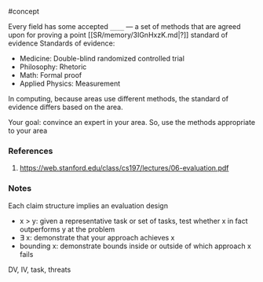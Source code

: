 #concept

Every field has some accepted `____` — a set of methods that are agreed upon for proving a point
[[SR/memory/3IGnHxzK.md|?]]
standard of evidence
Standards of evidence:
- Medicine: Double-blind randomized controlled trial
- Philosophy: Rhetoric
- Math: Formal proof
- Applied Physics: Measurement


In computing, because areas use different methods, the standard of evidence differs based on the area. 

Your goal: convince an expert in your area. So, use the methods appropriate to your area


### References
1. https://web.stanford.edu/class/cs197/lectures/06-evaluation.pdf

### Notes

Each claim structure implies an evaluation design 
- x > y: given a representative task or set of tasks, test whether x in fact outperforms y at the problem
- ∃ x: demonstrate that your approach achieves x 
- bounding x: demonstrate bounds inside or outside of which approach x fails

DV, IV, task, threats